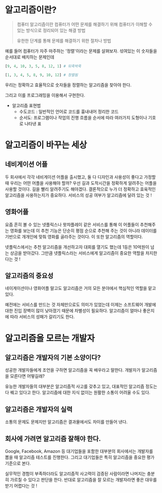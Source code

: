 # 알고리즘이란?

> 컴퓨터 알고리즘이란 컴퓨터가 어떤 문제를 해결하기 위해 컴퓨터가 이해할 수 있는 방식으로 정리되어 있는 해결 방법
>
> 유한한 단계를 통해 문제를 해결하기 위한 절차나 방법

예를 들어 컴퓨터가 자주 마주하는 '정렬'이라는 문제를 살펴보자. 섞여있는 이 숫자들을 순서대로 배치하는 문제인데 

```python
[9, 4, 10, 3, 5, 8, 12, 1] # 뒤죽박죽
```

```python
[1, 3, 4, 5, 8, 9, 10, 12] # 정렬됨
```

우리는 정확하고 효율적으로 숫자들을 정렬하는 알고리즘을 찾아야 한다. 

그리고 이를 프로그래밍을 이용해서 구현한다. 

- 알고리즘 표현법
  - 수도코드 : 일반적인 언어로 코드를 흉내내어 정리한 코드 
  - 순서도: 프로그램이나 작업의 진행 흐름을 순서에 따라 여러가지 도형이나 기호로 나타낸 표

# 알고리즘이 바꾸는 세상

## 네비게이션 어플 

두 회사에서 각각 네비게이션 어플을 출시했고, 둘 다 디자인과 사용성이 좋다고 가정할 때 우리는 어떤 어플을 사용해야 할까? 우선 길과 도착시간을 정확하게 알려주는 어플을 사용할 것이다. 길을 빨리 알려주기도 해야겠다. 결론적으로 누가 더 정확하고 효육적인 알고리즘을 사용하는지가 중요하다. 서비스의 성공 여부가 알고리즘에 달려 있는 것 ! 

## 영화어플 

요즘 흔히 볼 수 있는 넷플릭스나 왓챠플레이 같은 서비스를 통해 이 어플들이 추천해주는 영화를 보는데 이 추천 기능은 단순히 평점 순으로 추천해 주는 것이 아니라 데이터를 기반으로 개개인에 맞춰 영화를 골라주는 것이다. 이 또한 알고리즘의 역할이다. 

넷플릭스에서는 추천 알고리즘을 개선하고자 대회를 열기도 했는데 1등은 10억원이 넘는 상금을 받아갔다. 그만큼 넷플릭스라는 서비스에게 알고리즘이 중요한 역할을 차지한다는 것 ! 

## 알고리즘의 중요성 

네이게이션이나 영화어플 말고도 알고리즘은 거의 모든 분야에서 핵심적인 역할을 맡고 있다. 

예전에는 서비스를 만드는 것 자체만으로도 의미가 있었는데 이제는 소프트웨어 개발에 대한 진입 장벽이 많이 낮아졌기 때문에 차별성이 필요하다. 알고리즘이 얼마나 좋은지에 따라 서비스의 성패가 갈리기도 한다. 



# 알고리즘을 모르는 개발자

## 알고리즘은 개발자의 기본 소양이다?

성공한 개발자들에게 조언을 구하면 알고리즘을 꼭 배우라고 말한다. 개발자가 알고리즘을 모른다면 어떻길래?

유능한 개발자들의 대부분은 알고리즘적 사고를 갖추고 있고, 대표적인 알고리즘 정도는 다 꿰고 있다고 한다. 알고리즘에 대한 지식 없이는 원활한 소통이 어려울 수도 있다. 

## 알고리즘은 개발자의 실력

소통의 문제도 문제지만 알고리즘은 결과물에서도 차이를 만들어 낸다. 

## 회사에 가려면 알고리즘 잘해야 한다. 

Google, Facebook, Amazon 등 대기업들을 포함한 대부분의 회사에서는 개발자를 뽑을 때 알고리즘 테스트를 진행한다. 그리고 대기업들은 특히 알고리즘을 중요한 평가 기준으로 본다. 

실무적인 경험이 부족하더라도 알고리즘적 사고력이 검증된 사람이라면 나머지는 충분히 가르칠 수 있다고 판단을 한다. 반대로 알고리즘을 잘 모르는 개발자라면 좋은 대우를 받기 어렵다는 것 !



# 



